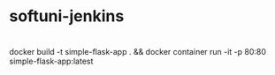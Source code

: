 # softuni-jenkins
#
docker build -t simple-flask-app . &&
docker container run -it -p 80:80 simple-flask-app:latest
